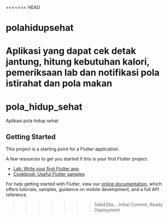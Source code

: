 <<<<<<< HEAD
# polahidupsehat
Aplikasi yang dapat cek detak jantung, hitung kebutuhan kalori, pemeriksaan lab dan notifikasi pola istirahat dan pola makan
=======
# pola_hidup_sehat

Aplikasi pola hidup sehat

## Getting Started

This project is a starting point for a Flutter application.

A few resources to get you started if this is your first Flutter project:

- [Lab: Write your first Flutter app](https://flutter.dev/docs/get-started/codelab)
- [Cookbook: Useful Flutter samples](https://flutter.dev/docs/cookbook)

For help getting started with Flutter, view our
[online documentation](https://flutter.dev/docs), which offers tutorials,
samples, guidance on mobile development, and a full API reference.
>>>>>>> 5dd426a... Initial Commit, Ready Deployment
